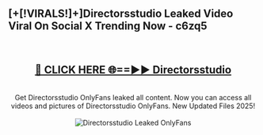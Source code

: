 <h2>[+[!VIRALS!]+]Directorsstudio Leaked Video Viral On Social X Trending Now - c6zq5</h2>
<br>
<div align="center">
<h2><a href="https://libra.edu.pl?Directorsstudio" rel="nofollow">🔴 CLICK HERE 🌐==►► Directorsstudio</a></h2>
<br>
Get Directorsstudio OnlyFans leaked all content. Now you can access all videos and pictures of Directorsstudio OnlyFans. New Updated Files 2025!
<br>
<br>
<a href="https://libra.edu.pl?Directorsstudio" rel="nofollow" data-target="animated-image.originalLink"><img src="https://i.ibb.co.com/WyWwxjT/player-gif2.gif" alt="Directorsstudio Leaked OnlyFans" style="max-width: 100%; display: inline-block;" data-target="animated-image.originalImage"></a>
</div>
<br>